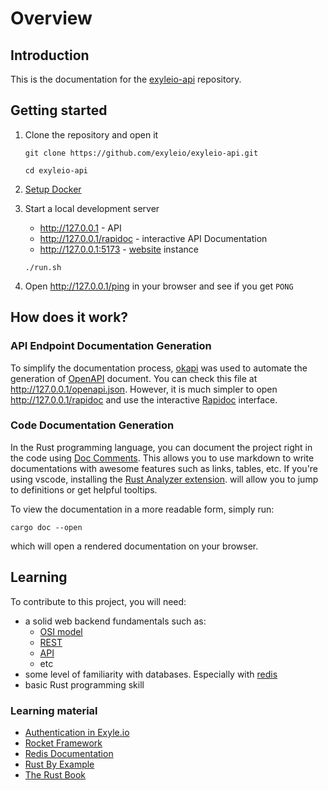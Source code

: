 # Overview

## Introduction

This is the documentation for the
[exyleio-api](https://github.com/exyleio/exyleio-api) repository.

## Getting started

1. Clone the repository and open it

   ```
   git clone https://github.com/exyleio/exyleio-api.git
   ```

   ```
   cd exyleio-api
   ```

2. [Setup Docker](/docs/contribution-guides/developers/docker)

3. Start a local development server

   - http://127.0.0.1 - API
   - http://127.0.0.1/rapidoc - interactive API Documentation
   - http://127.0.0.1:5173 - [website](https://github.com/exyleio/exyleio-web)
     instance

   ```
   ./run.sh
   ```

4. Open http://127.0.0.1/ping in your browser and see if you get `PONG`

## How does it work?

### API Endpoint Documentation Generation

To simplify the documentation process, [okapi](https://github.com/GREsau/okapi)
was used to automate the generation of [OpenAPI](https://www.openapis.org)
document. You can check this file at http://127.0.0.1/openapi.json. However, it
is much simpler to open http://127.0.0.1/rapidoc and use the interactive
[Rapidoc](https://rapidocweb.com) interface.

### Code Documentation Generation

In the Rust programming language, you can document the project right in the code
using
[Doc Comments](https://doc.rust-lang.org/stable/reference/comments.html#doc-comments).
This allows you to use markdown to write documentations with awesome features
such as links, tables, etc. If you're using vscode, installing the
[Rust Analyzer extension](https://marketplace.visualstudio.com/items?itemName=rust-lang.rust-analyzer).
will allow you to jump to definitions or get helpful tooltips.

To view the documentation in a more readable form, simply run:

```
cargo doc --open
```

which will open a rendered documentation on your browser.

## Learning

To contribute to this project, you will need:

- a solid web backend fundamentals such as:
  - [OSI model](https://en.wikipedia.org/wiki/OSI_model)
  - [REST](https://en.wikipedia.org/wiki/Representational_state_transfer)
  - [API](https://en.wikipedia.org/wiki/API)
  - etc
- some level of familiarity with databases. Especially with
  [redis](https://redis.io)
- basic Rust programming skill

### Learning material

- [Authentication in Exyle.io](/docs/game-design/authentication)
- [Rocket Framework](https://rocket.rs)
- [Redis Documentation](https://redis.io/docs)
- [Rust By Example](https://doc.rust-lang.org/rust-by-example)
- [The Rust Book](https://doc.rust-lang.org/book)
